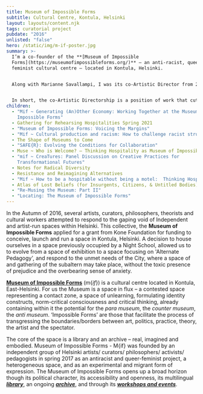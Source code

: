 ```yaml
---
title: Museum of Impossible Forms
subtitle: Cultural Centre, Kontula, Helsinki
layout: layouts/content.njk
tags: curatorial project
pubdate: "2016"
unlisted: "false"
hero: /static/img/m-if-poster.jpg
summary: >-
  I’m a co-founder of the **[Museum of Impossible
  Forms](https://museumofimpossibleforms.org/)** – an anti-racist, queer
  feminist cultural centre – located in Kontula, Helsinki.


  Along with Marianne Savallampi, I was its co-Artistic Director from 2018-2020. Together, we have been a team "responsible for managing M{if}’s multilingual library and its ongoing archive, as well as the overall programming – including curating workshops and events, making coffee, maintaining the space and its day-to-day functioning, liaising with invited artists and performers, offering technical and documentation support, as well as managing finances and accounts”. 


  In short, the co-Artistic Directorship is a position of work that cuts through multiple strata of infrastructural praxis, and as such, is a consolidated set of roles that normally (within an institutional setting) would be distributed through a hierarchical framework. Through multi-layered, recurrent work, we have aimed to create a space and ethos that facilitates the conditions for making significant interventions through cinema, performance, music, spoken word, visual arts, and activism based practices, discourses, and pedagogies.
children:
  - "Mif ~ Generating (An)Other Economy: Working Together at the Museum of
    Impossible Forms"
  - Gathering for Rehearsing Hospitalities Spring 2021
  - "Museum of Impossible Forms: Voicing the Margins"
  - "Mif ~ Cultural production and racism: How to challenge racist structures"
  - The Shape of Museums to Come
  - "SAFE{R}: Evolving the Conditions for Collaboration"
  - Muse ~ Who is Welcome? – Thinking Hospitality as Museum of Impossible Forms
  - "mif ~ CreaTures: Panel Discussion on Creative Practices for
    Transformational Futures"
  - Notes for Radical Diversity
  - Resistance and Reimagining Alternatives
  - "Mif ~ How to be a hospitable without being a motel:  Thinking Hospitalities"
  - Atlas of Lost Beliefs (for Insurgents, Citizens, & Untitled Bodies)
  - "Re-Musing the Museum: Part II"
  - "Locating: The Museum of Impossible Forms"
---
```

In the Autumn of 2016, several artists, curators, philosophers, theorists and cultural workers attempted to respond to the gaping void of Independent and artist-run spaces within Helsinki. This collective, the [](https://museumofimpossibleforms.org/)**Museum of Impossible Forms** applied for a grant from Kone Foundation for funding to conceive, launch and run a space in Kontula, Helsinki. A decision to house ourselves in a space previously occupied by a Night School, allowed us to to evolve from a space of exhibition to a space focusing on 'Alternate Pedagogy', and respond to the unmet needs of the City, where a space of and gathering of the subaltern may take place, without the toxic presence of prejudice and the overbearing sense of anxiety.

**[Museum of Impossible Forms](https://museumofimpossibleforms.org/)**  (m{*if*}) is a cultural centre located in Kontula, East-Helsinki. For us the Museum is a space in flux – a contested space representing a contact zone, a space of unlearning, formulating identity constructs, norm-critical consciousness and critical thinking, already containing within it the potential for the *para museum*, the *counter museum*, the *anti museum*. ‘Impossible Forms’ are those that facilitate the process of transgressing the boundaries/borders between art, politics, practice, theory, the artist and the spectator.

The core of the space is a library and an archive – real, imagined and embodied. Museum of Impossible Forms - M{if} was founded by an independent group of Helsinki artists/ curators/ philosophers/ activists/ pedagogists in spring 2017 as an antiracist and queer-feminist project, a heterogeneous space, and as an experimental and migrant form of expression. The Museum of Impossible Forms opens up a broad horizon though its political character, its accessibility and openness, its multilingual ***[library](https://museumofimpossibleforms.org/library)***, an ongoing ***[archive](https://museumofimpossibleforms.org/archives)***, and through its ***[workshops and events](https://museumofimpossibleforms.org/events)***.